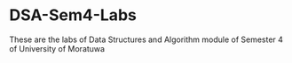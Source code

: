 # DSA-Sem4-Labs
These are the labs of Data Structures and Algorithm module of Semester 4 of University of Moratuwa
